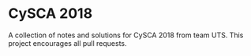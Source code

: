 # CySCA 2018

A collection of notes and solutions for CySCA 2018 from team UTS. This project encourages all pull requests. 
